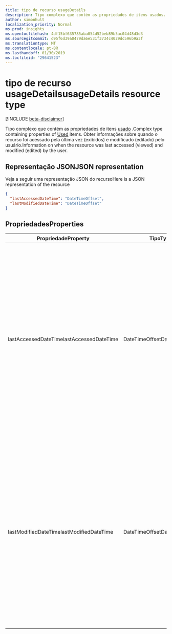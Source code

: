 ```yaml
---
title: tipo de recurso usageDetails
description: Tipo complexo que contém as propriedades de itens usados. Obter informações sobre quando o recurso foi acessado pela última vez (exibidos) e modificado (editado) pelo usuário.
author: simonhult
localization_priority: Normal
ms.prod: insights
ms.openlocfilehash: 4df15bf635785aba054d52beb89b5ac04d48d3d3
ms.sourcegitcommit: d95f6d39a0479da6e531f3734c4029dc596b9a3f
ms.translationtype: MT
ms.contentlocale: pt-BR
ms.lasthandoff: 01/30/2019
ms.locfileid: "29641523"
---
```

# <a name="usagedetails-resource-type"></a><span data-ttu-id="415dd-104">tipo de recurso usageDetails</span><span class="sxs-lookup"><span data-stu-id="415dd-104">usageDetails resource type</span></span>

[!INCLUDE [beta-disclaimer](../../includes/beta-disclaimer.md)]

<span data-ttu-id="415dd-105">Tipo complexo que contém as propriedades de itens [usado](insights-used.md) .</span><span class="sxs-lookup"><span data-stu-id="415dd-105">Complex type containing properties of [Used](insights-used.md) items.</span></span> <span data-ttu-id="415dd-106">Obter informações sobre quando o recurso foi acessado pela última vez (exibidos) e modificado (editado) pelo usuário.</span><span class="sxs-lookup"><span data-stu-id="415dd-106">Information on when the resource was last accessed (viewed) and modified (edited) by the user.</span></span>

## <a name="json-representation"></a><span data-ttu-id="415dd-107">Representação JSON</span><span class="sxs-lookup"><span data-stu-id="415dd-107">JSON representation</span></span>

<span data-ttu-id="415dd-108">Veja a seguir uma representação JSON do recurso</span><span class="sxs-lookup"><span data-stu-id="415dd-108">Here is a JSON representation of the resource</span></span>

```json
{
  "lastAccessedDateTime": "DateTimeOffset",
  "lastModifiedDateTime": "DateTimeOffset"
}
```

## <a name="properties"></a><span data-ttu-id="415dd-109">Propriedades</span><span class="sxs-lookup"><span data-stu-id="415dd-109">Properties</span></span>

| <span data-ttu-id="415dd-110">Propriedade</span><span class="sxs-lookup"><span data-stu-id="415dd-110">Property</span></span>              | <span data-ttu-id="415dd-111">Tipo</span><span class="sxs-lookup"><span data-stu-id="415dd-111">Type</span></span>          | <span data-ttu-id="415dd-112">Descrição</span><span class="sxs-lookup"><span data-stu-id="415dd-112">Description</span></span>  |
| -------------         |---------------| -------------|
| <span data-ttu-id="415dd-113">lastAccessedDateTime</span><span class="sxs-lookup"><span data-stu-id="415dd-113">lastAccessedDateTime</span></span>                  | <span data-ttu-id="415dd-114">DateTimeOffset</span><span class="sxs-lookup"><span data-stu-id="415dd-114">DateTimeOffset</span></span>        | <span data-ttu-id="415dd-115">A data e hora que o recurso foi acessado pela última vez pelo usuário.</span><span class="sxs-lookup"><span data-stu-id="415dd-115">The date and time the resource was last accessed by the user.</span></span> <span data-ttu-id="415dd-116">O carimbo de data/hora representa informações de data e hora usando o formato ISO 8601 e está sempre no horário UTC.</span><span class="sxs-lookup"><span data-stu-id="415dd-116">The timestamp represents date and time information using ISO 8601 format and is always in UTC time.</span></span> <span data-ttu-id="415dd-117">Por exemplo, meia-noite em UTC no dia 1º de janeiro de 2014 teria esta aparência: `2014-01-01T00:00:00Z`.</span><span class="sxs-lookup"><span data-stu-id="415dd-117">For example, midnight UTC on Jan 1, 2014 would look like this: `2014-01-01T00:00:00Z`.</span></span> <span data-ttu-id="415dd-118">Somente leitura.</span><span class="sxs-lookup"><span data-stu-id="415dd-118">Read-only.</span></span>                      |
| <span data-ttu-id="415dd-119">lastModifiedDateTime</span><span class="sxs-lookup"><span data-stu-id="415dd-119">lastModifiedDateTime</span></span>              | <span data-ttu-id="415dd-120">DateTimeOffset</span><span class="sxs-lookup"><span data-stu-id="415dd-120">DateTimeOffset</span></span>        | <span data-ttu-id="415dd-121">A data e hora que o recurso da última modificação pelo usuário.</span><span class="sxs-lookup"><span data-stu-id="415dd-121">The date and time the resource was last modified by the user.</span></span> <span data-ttu-id="415dd-122">O carimbo de data/hora representa informações de data e hora usando o formato ISO 8601 e está sempre no horário UTC.</span><span class="sxs-lookup"><span data-stu-id="415dd-122">The timestamp represents date and time information using ISO 8601 format and is always in UTC time.</span></span> <span data-ttu-id="415dd-123">Por exemplo, meia-noite em UTC no dia 1º de janeiro de 2014 teria esta aparência: `2014-01-01T00:00:00Z`.</span><span class="sxs-lookup"><span data-stu-id="415dd-123">For example, midnight UTC on Jan 1, 2014 would look like this: `2014-01-01T00:00:00Z`.</span></span> <span data-ttu-id="415dd-124">Somente leitura.</span><span class="sxs-lookup"><span data-stu-id="415dd-124">Read-only.</span></span>       |
<!--
{
  "type": "#page.annotation",
  "suppressions": [
    "Error: /api-reference/beta/resources/insights-usagedetails.md:\r\n      Exception processing links.\r\n    System.ArgumentException: Link Definition was null. Link text: !INCLUDE [beta-disclaimer](../../includes/beta-disclaimer.md)\r\n      at ApiDoctor.Validation.DocFile.get_LinkDestinations()\r\n      at ApiDoctor.Validation.DocSet.ValidateLinks(Boolean includeWarnings, String[] relativePathForFiles, IssueLogger issues, Boolean requireFilenameCaseMatch, Boolean printOrphanedFiles)"
  ]
}
-->
